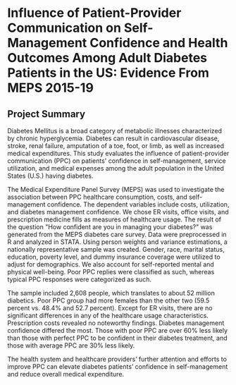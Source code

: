 # Influence of Patient-Provider Communication on Self-Management Confidence and Health Outcomes Among Adult Diabetes Patients in the US: Evidence From MEPS 2015-19

## Project Summary
Diabetes Mellitus is a broad category of metabolic illnesses characterized by chronic hyperglycemia. Diabetes can result in cardiovascular disease, stroke, renal failure, amputation of a toe, foot, or limb, as well as increased medical expenditures. This study evaluates the influence of patient-provider communication (PPC) on patients' confidence in self-management, service utilization, and medical expenses among the adult population in the United States (U.S.) having diabetes.

The Medical Expenditure Panel Survey (MEPS) was used to investigate the association between PPC healthcare consumption, costs, and self-management confidence. The dependent variables include costs, utilization, and diabetes management confidence. We chose ER visits, office visits, and prescription medicine fills as measures of healthcare usage. The result of the question "How confident are you in managing your diabetes?" was generated from the MEPS diabetes care survey. Data were preprocessed in R and analyzed in STATA. Using person weights and variance estimations, a nationally representative sample was created. Gender, race, marital status, education, poverty level, and dummy insurance coverage were utilized to adjust for demographics. We also account for self-reported mental and physical well-being. Poor PPC replies were classified as such, whereas typical PPC responses were categorized as such.

The sample included 2,608 people, which translates to about 52 million diabetics. Poor PPC group had more females than the other two (59.5 percent vs. 48.4% and 52.7 percent). Except for ER visits, there are no significant differences in any of the healthcare usage characteristics. Prescription costs revealed no noteworthy findings. Diabetes management confidence differed the most. Those with poor PPC are over 60% less likely than those with perfect PPC to be confident in their diabetes treatment, and those with average PPC are 30% less likely. 

The health system and healthcare providers’ further attention and efforts to improve PPC can elevate diabetes patients’ confidence in self-management and reduce overall medical expenditure.
